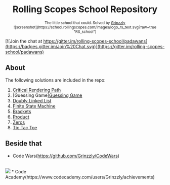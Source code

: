 <h1 align="center">Rolling Scopes School Repository</h1>

<div align="center">
  <sub>The little school that could. Solved by
  <a href="https://github.com/Grinzzly">Grinzzly</a>
  </a>
  <br>
  ![screenshot](https://school.rollingscopes.com/images/logo_rs_text.svg?raw=true "RS_school")
</div>

[![Join the chat at https://gitter.im/rolling-scopes-school/padawans](https://badges.gitter.im/Join%20Chat.svg)](https://gitter.im/rolling-scopes-school/padawans)

## About

The following solutions are included in the repo:
1. [Critical Rendering Path](https://github.com/Grinzzly/RS-school/tree/master/1.%20Critical%20Rendering%20Path)
2. [Guessing Game]<a href="https://github.com/Grinzzly/RS-school/tree/master/2.%20Guessing%20Game">Guessing Game</a>
3. [Doubly Linked List](https://github.com/Grinzzly/RS-school/tree/master/3.%20Doubly%20Linked%20List)
4. [Finite State Machine](https://github.com/Grinzzly/RS-school/tree/master/4.%20Finite%20State%20Machine)
5. [Brackets](https://github.com/Grinzzly/RS-school/tree/master/5.%20Brackets)
6. [Product](https://github.com/Grinzzly/RS-school/tree/master/6.%20Product)
7. [Zeros](https://github.com/Grinzzly/RS-school/tree/master/7.%20Zeros)
8. [Tic Tac Toe](https://github.com/Grinzzly/RS-school/tree/master/8.%20Tic%20Tac%20Toe)

## Beside that
* Code Wars(https://github.com/Grinzzly/CodeWars)
<br>
<a href="https://www.codewars.com/users/Grinzzly" target="_blank"><img src="https://www.codewars.com/users/Grinzzly/badges/large"></a>
* Code Academy(https://www.codecademy.com/users/Grinzzly/achievements)
